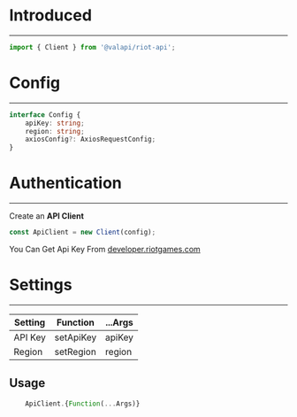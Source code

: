 # Introduced

-----------

```typescript
import { Client } from '@valapi/riot-api';
```

# Config

-----------

```typescript
interface Config {
    apiKey: string;
    region: string;
    axiosConfig?: AxiosRequestConfig;
}
```

# Authentication

-----------

Create an **API Client**

```typescript
const ApiClient = new Client(config);
```

You Can Get Api Key From [developer.riotgames.com](https://developer.riotgames.com/)

# Settings

-----------

| Setting | Function  | ...Args |
| ------- | --------- | ------- |
| API Key | setApiKey | apiKey  |
| Region  | setRegion | region  |

## Usage

```javascript
    ApiClient.{Function(...Args)}
```